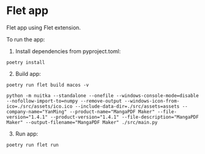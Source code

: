 <!--
 *  =======================================================================
 *  ·······································································
 *  ·······································································
 *  ····Y88b···d88P················888b·····d888·d8b·······················
 *  ·····Y88b·d88P·················8888b···d8888·Y8P·······················
 *  ······Y88o88P··················88888b·d88888···························
 *  ·······Y888P··8888b···88888b···888Y88888P888·888·88888b·····d88b·······
 *  ········888······"88b·888·"88b·888·Y888P·888·888·888·"88b·d88P"88b·····
 *  ········888···d888888·888··888·888··Y8P··888·888·888··888·888··888·····
 *  ········888··888··888·888··888·888···"···888·888·888··888·Y88b·888·····
 *  ········888··"Y888888·888··888·888·······888·888·888··888··"Y88888·····
 *  ·······························································888·····
 *  ··························································Y8b·d88P·····
 *  ···························································"Y88P"······
 *  ·······································································
 *  =======================================================================
 * 
 *  -----------------------------------------------------------------------
 * Author       : 焱铭
 * Date         : 2025-02-03 14:33:21 +0800
 * LastEditTime : 2025-02-11 19:17:58 +0800
 * Github       : https://github.com/YanMing-lxb/
 * FilePath     : /MangaPDF-Maker/README.md
 * Description  : 
 *  -----------------------------------------------------------------------
 -->

# Flet app

Flet app using Flet extension.

To run the app:

1. Install dependencies from pyproject.toml:

```
poetry install
```

2. Build app:

```
poetry run flet build macos -v

python -m nuitka --standalone --onefile --windows-console-mode=disable --nofollow-import-to=numpy --remove-output --windows-icon-from-ico=./src/assets/ico.ico --include-data-dir=./src/assets=assets --company-name="YanMing" --product-name="MangaPDF Maker" --file-version="1.4.1" --product-version="1.4.1" --file-description="MangaPDF Maker" --output-filename="MangaPDF Maker" ./src/main.py 

```

3. Run app:

```
poetry run flet run
```
